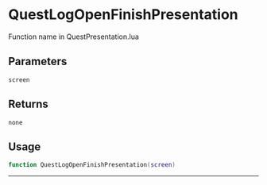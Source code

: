 # QuestLogOpenFinishPresentation
Function name in QuestPresentation.lua
## Parameters
`screen`
## Returns
`none`
## Usage
```lua
function QuestLogOpenFinishPresentation(screen)
```
---
